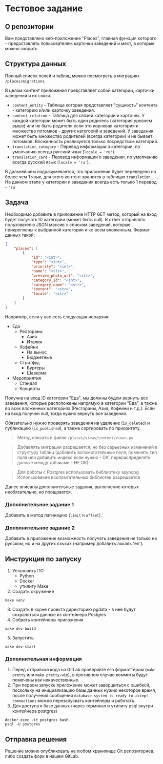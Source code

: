 # Тестовое задание

## О репозитории
Вам представлено веб-приложение "Places", главная функция которого - предоставлять пользователям карточки заведений и мест, в которые можно сходить.

## Структура данных
Полный список полей и таблиц можно посмотреть в миграциях `/places/migrations`.

В целом контент приложения представляет собой категории, карточки заведений и их связи.
- `content_entity` - Таблица которая представляет "сущность" контента - категорию и/или карточку заведения.
- `content_relation` - Таблица для связей категорий и карточек. У каждой категории может быть один родитель (категория уровнем выше) или не быть родителя если это корневая категория и множество потомков - других категорий и заведений. У заведения может быть множество родителей (всегда категории) и не бывает потомков. Вложенность реализуется только посредством категорий.
- `translation_category` - Перевод информации о категории, по умолчанию всегда русский язык (`locale = 'ru'`).
- `translation_card` - Перевод информации о заведении, по умолчанию всегда русский язык (`locale = 'ru'`).

В дальнейшем подразумевается, что приложение будет переведено на более чем 1 язык, для этого контент хранится в таблицах `translation_..`. На данном этапе у категории и заведения всегда есть только 1 перевод - `'ru'`

## Задача
Необходимо добавить в приложение HTTP GET метод, который на вход будет получать ID категории (может быть null).
В ответ отправлять пользователю JSON массив с списком заведений, которые прикреплены к выбранной категории и ко всем вложенным.
Формат данных такой:
```json
{
    "places": [
        {
            "id": "<int>",
            "type": "<int>",
            "priority": "<int>",
            "name": "<str>",
            "preview_photo_url": "<str>",
            "category_id": "<int>",
            "category_name": "<str>",
            "content": "<str>",
            "locale": "<str>"
        }
    ]
}
```

Например, если у нас есть следующая иерархия:
- Еда
    - Рестораны
        - Азия
        - Италия
    - Кофейни
        - На вынос
        - Бюджетные
    - Стритфуд 
        - Бургеры
        - Шаверма
- Мероприятия
    - Стэндап
    - Концерты

Получив на вход ID категории "Еда", мы должны будем вернуть все заведения, которые расположены напрямую в категории "Еда", а также во всех вложенных категориях (Рестораны, Азия, Кофейни и т.д.).
Если на вход получен null, тогда нужно вернуть все заведения.

Обязательно нужно проверять заведения на удаление (`is_deleted`) и публикацию (`is_published`), а также сортировать по приоритету.

> Метод описать в файле `/places/views/content/views.py`

> Добавлять миграции разрешается, но без серьезных изменений в структуру таблиц (добавить вспомогательные поля, поменять тип поля или добавить индекс если нужно - ОК, перераспределять данные между таблиами - НЕ ОК)

> Для работы с Postgres использовать библиотеку asyncpg
> Использование всопомгательных библиотек разрешается

Далее описаны дополнительные задания, выполнение которых необязательно, но поощрается.

### Дополнительное задание 1
Добавить в метод пагинацию (`limit` и `offset`).

### Дополнительное задание 2
Добавить в приложение возможность получать заведения не только на русском, но и на других языках (например добавить локаль 'en').


## Инструкция по запуску
1. Установить ПО
    - Python
    - Docker
    - утилиту Make
2. Создать окружение
```
make venv
```
3. Создать в корне проекта директорию pgdata - в неё будут сохраняться данные из контейнера Postgres
4. Собрать контейнеры приложения
```
make dev-build
```
5. Запустить
```
make dev-start
``` 

### Дополнительная информация
1. Перед отправкой кода на GitLab проверяйте его форматтером (`make pretty` или `make pretty-win`), в противном случае коммиты будут помечены как некачественные.
2. При первом запуске приложение может завершиться с ошибкой, поскольку на инициализацию базы данных нужно некоторое время, после получения сообщения `database system is ready to accept connections` можно перезапускать контейнеры и работать.
3. Для доступа к базе данных (через терминал и утилиту psql внутри контейнера postgres)
```
docker exec -it postgres bash
psql -U postgres
```

## Отправка решения
Решение можно опубликовать на любом хранилище Git репозиториев, либо создать форк в нашем GitLab.